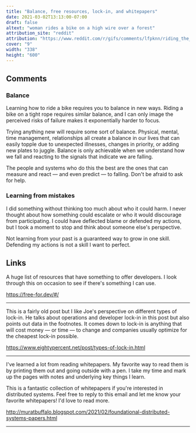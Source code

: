 ```yaml
---
title: "Balance, free resources, lock-in, and whitepapers"
date: 2021-03-02T13:13:00-07:00
draft: false
altext: "woman rides a bike on a high wire over a forest"
attribution_site: "reddit"
attribution: "https://www.reddit.com/r/gifs/comments/lfpknn/riding_the_infamous_skybike_in_mexico_was_one_of/"
cover: "9"
width: "338"
height: "600"
---
```


## Comments

### Balance

Learning how to ride a bike requires you to balance in new ways.
Riding a bike on a tight rope requires similar balance, and I can only image the perceived risks of failure makes it exponentially harder to focus.

Trying anything new will require some sort of balance.
Physical, mental, time management, relationships all create a balance in our lives that can easily topple due to unexpected illnesses, changes in priority, or adding new plates to juggle.
Balance is only achievable when we understand how we fall and reacting to the signals that indicate we are falling.

The people and systems who do this the best are the ones that can measure and react — and even predict — to falling.
Don't be afraid to ask for help.

### Learning from mistakes

I did something without thinking too much about who it could harm.
I never thought about how something could escalate or who it would discourage from participating.
I could have deflected blame or defended my actions, but I took a moment to stop and think about someone else's perspective.

Not learning from your past is a guaranteed way to grow in one skill.
Defending my actions is not a skill I want to perfect. 

## Links

A huge list of resources that have something to offer developers.
I look through this on occasion to see if there's something I can use.

https://free-for.dev/#/

---

This is a fairly old post but I like Joe's perspective on different types of lock-in.
He talks about operations and developer lock-in in this post but also points out data in the footnotes.
It comes down to lock-in is anything that will cost money — or time — to change and companies usually optimize for the cheapest lock-in possible.

https://www.eightypercent.net/post/types-of-lock-in.html

---

I've learned a lot from reading whitepapers.
My favorite way to read them is by printing them out and going outside with a pen.
I take my time and mark up the pages with notes and underlying key things I learn.

This is a fantastic collection of whitepapers if you're interested in distributed systems.
Feel free to reply to this email and let me know your favorite whitepapers!
I'd love to read more.

http://muratbuffalo.blogspot.com/2021/02/foundational-distributed-systems-papers.html

---